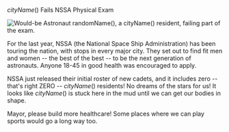$cityName()$ Fails NSSA Physical Exam

![Would-be Astronaut $randomName()$, a $cityName()$ resident, failing part of the exam.](newspaper/images/astronauts02.png)

For the last year, NSSA (the National Space Ship Administration) has been touring the nation, with stops in every major city. They set out to find fit men and women -- the best of the best -- to be the next generation of astronauts. Anyone 18-45 in good health was encouraged to apply.

NSSA just released their initial roster of new cadets, and it includes zero -- that's right ZERO -- $cityName()$ residents! No dreams of the stars for us! It looks like $cityName()$ is stuck here in the mud until we can get our bodies in shape.

Mayor, please build more healthcare! Some places where we can play sports would go a long way too.


